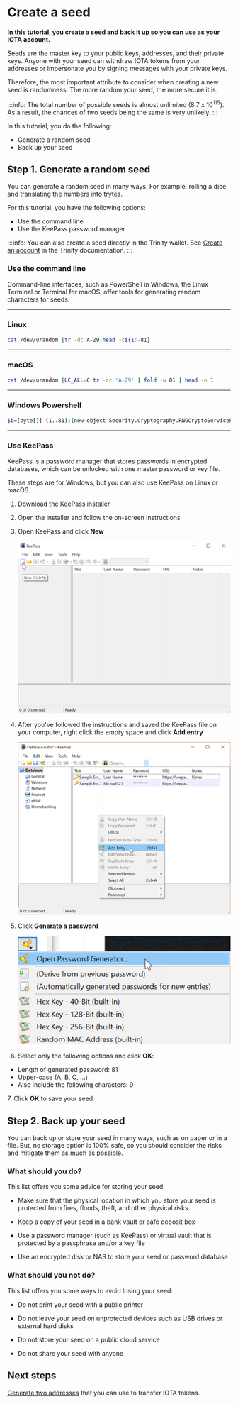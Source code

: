 # Create a seed

**In this tutorial, you create a seed and back it up so you can use as your IOTA account.**

Seeds are the master key to your public keys, addresses, and their private keys. Anyone with your seed can withdraw IOTA tokens from your addresses or impersonate you by signing messages with your private keys.

Therefore, the most important attribute to consider when creating a new seed is randomness. The more random your seed, the more secure it is.

:::info:
The total number of possible seeds is almost unlimited (8.7 x 10<sup>115</sup>). As a result, the chances of two seeds being the same is very unlikely.
:::

In this tutorial, you do the following:

- Generate a random seed
- Back up your seed

## Step 1. Generate a random seed

You can generate a random seed in many ways. For example, rolling a dice and translating the numbers into trytes.

For this tutorial, you have the following options:

- Use the command line
- Use the KeePass password manager

:::info:
You can also create a seed directly in the Trinity wallet. See [Create an account](root://wallets/0.1/trinity/how-to-guides/create-an-account.md) in the Trinity documentation.
:::

### Use the command line

Command-line interfaces, such as PowerShell in Windows, the Linux Terminal or Terminal for macOS, offer tools for generating random characters for seeds.

--------------------
### Linux

```bash
cat /dev/urandom |tr -dc A-Z9|head -c${1:-81}
```
---
### macOS

```bash
cat /dev/urandom |LC_ALL=C tr -dc 'A-Z9' | fold -w 81 | head -n 1
```
---
### Windows Powershell

```bash
$b=[byte[]] (1..81);(new-object Security.Cryptography.RNGCryptoServiceProvider).GetBytes($b);-join($b|%{[char[]] (65..90+57..57)[$_%27]})
```
--------------------

### Use KeePass

KeePass is a password manager that stores passwords in encrypted databases, which can be unlocked with one master password or key file.

These steps are for Windows, but you can also use KeePass on Linux or macOS.

1. [Download the KeePass installer](https://keepass.info/)

2. Open the installer and follow the on-screen instructions

3. Open KeePass and click **New**

    ![Creating a new KeePass database](../images/keypass-new.png)

4. After you've followed the instructions and saved the KeePass file on your computer, right click the empty space and click **Add entry**

    ![Adding a new KeePass entry](../images/keepass-add-entry.png)

5. Click **Generate a password**

    ![Selecting the KeePass password generator](../images/keypass-password-generator.png)

6. Select only the following options and click **OK**:

- Length of generated password: 81
- Upper-case (A, B, C, ...)
- Also include the following characters: 9
    
7\. Click **OK** to save your seed

## Step 2. Back up your seed

You can back up or store your seed in many ways, such as on paper or in a file. But, no storage option is 100% safe, so you should consider the risks and mitigate them as much as possible.

### What should you do?

This list offers you some advice for storing your seed:

- Make sure that the physical location in which you store your seed is protected from fires, floods, theft, and other physical risks.

- Keep a copy of your seed in a bank vault or safe deposit box

- Use a password manager (such as KeePass) or virtual vault that is protected by a passphrase and/or a key file

- Use an encrypted disk or NAS to store your seed or password database

### What should you not do?

This list offers you some ways to avoid losing your seed:

- Do not print your seed with a public printer

- Do not leave your seed on unprotected devices such as USB drives or external hard disks

- Do not store your seed on a public cloud service

- Do not share your seed with anyone

## Next steps

[Generate two addresses](../transfer-tokens/generate-an-address.md) that you can use to transfer IOTA tokens.
